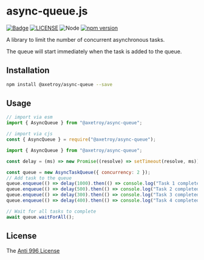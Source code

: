 # async-queue.js

[![Badge](https://img.shields.io/badge/link-996.icu-%23FF4D5B.svg?style=flat-square)](https://996.icu/#/en_US)
[![LICENSE](https://img.shields.io/badge/license-Anti%20996-blue.svg?style=flat-square)](https://github.com/996icu/996.ICU/blob/master/LICENSE)
![Node](https://img.shields.io/badge/node-%3E=14-blue.svg?style=flat-square)
[![npm version](https://badge.fury.io/js/%40axetroy%2Fasync-queue.svg)](https://badge.fury.io/js/%40axetroy%2Fasync-queue)

A library to limit the number of concurrent asynchronous tasks.

The queue will start immediately when the task is added to the queue.

## Installation

```bash
npm install @axetroy/async-queue --save
```

## Usage

```js
// import via esm
import { AsyncQueue } from "@axetroy/async-queue";

// import via cjs
const { AsyncQueue } = require("@axetroy/async-queue");
```

```js
import { AsyncQueue } from "@axetroy/async-queue";

const delay = (ms) => new Promise((resolve) => setTimeout(resolve, ms));

const queue = new AsyncTaskQueue({ concurrency: 2 });
// Add task to the queue
queue.enqueue(() => delay(1000).then(() => console.log("Task 1 completed")));
queue.enqueue(() => delay(500).then(() => console.log("Task 2 completed")));
queue.enqueue(() => delay(300).then(() => console.log("Task 3 completed")));
queue.enqueue(() => delay(400).then(() => console.log("Task 4 completed")));

// Wait for all tasks to complete
await queue.waitForAll();
```

## License

The [Anti 996 License](LICENSE)
